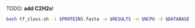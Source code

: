 
TODO: __add C2H2s__!

```bash
bash tf_class.sh -i $PROTEINS.fasta -o $RESULTS -n $NCPU -d $DATABASE
```

